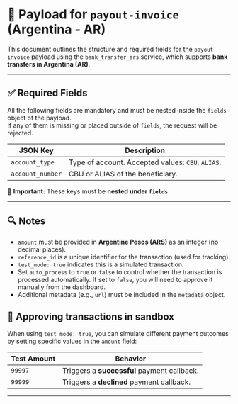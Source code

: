 # 📄 Payload for `payout-invoice` (Argentina - AR)

This document outlines the structure and required fields for the `payout-invoice` payload using the `bank_transfer_ars` service, which supports **bank transfers in Argentina (AR)**.

---

## ✅ Required Fields

All the following fields are mandatory and must be nested inside the `fields` object of the payload.  
If any of them is missing or placed outside of `fields`, the request will be rejected.

| JSON Key         | Description                                                                 |
|------------------|-----------------------------------------------------------------------------|
| `account_type`   | Type of account. Accepted values: `CBU`, `ALIAS`.                           |
| `account_number` | CBU or ALIAS of the beneficiary.                                            |

📝 **Important:** These keys must be **nested under `fields`**

---

## 🔍 Notes

- `amount` must be provided in **Argentine Pesos (ARS)** as an integer (no decimal places).
- `reference_id` is a unique identifier for the transaction (used for tracking).
- `test_mode: true` indicates this is a simulated transaction.
- Set `auto_process` to `true` or `false` to control whether the transaction is processed automatically. If set to `false`, you will need to approve it manually from the dashboard.
- Additional metadata (e.g., `url`) must be included in the `metadata` object.

## 🎯 Approving transactions in sandbox

When using `test_mode: true`, you can simulate different payment outcomes by setting specific values in the `amount` field:

| Test Amount    | Behavior                                    |
|----------------|---------------------------------------------|
| `99997`        | Triggers a **successful** payment callback. |
| `99999`        | Triggers a **declined** payment callback.   |

---

